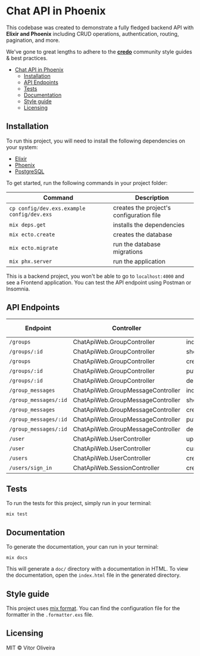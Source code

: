 # Chat API in Phoenix

This codebase was created to demonstrate a fully fledged backend API with **Elixir and Phoenix** including CRUD operations, authentication, routing, pagination, and more.

We've gone to great lengths to adhere to the **[credo](https://github.com/rrrene/credo)** community style guides & best practices.

- [Chat API in Phoenix](#chat-api-in-phoenix)
  - [Installation](#installation)
  - [API Endpoints](#api-endpoints)
  - [Tests](#tests)
  - [Documentation](#documentation)
  - [Style guide](#style-guide)
  - [Licensing](#licensing)

## Installation

To run this project, you will need to install the following dependencies on your system:

* [Elixir](https://elixir-lang.org/install.html)
* [Phoenix](https://hexdocs.pm/phoenix/installation.html)
* [PostgreSQL](https://www.postgresql.org/download/macosx/)

To get started, run the following commands in your project folder:

| Command                                       | Description                                  |
|-----------------------------------------------|----------------------------------------------|
| `cp config/dev.exs.example config/dev.exs`    | creates the project's configuration file     |
| `mix deps.get`                                | installs the dependencies                    |
| `mix ecto.create`                             | creates the database                         |
| `mix ecto.migrate`                            | run the database migrations                  |
| `mix phx.server`                              | run the application                          |

This is a backend project, you won't be able to go to `localhost:4000` and see a Frontend application. You can test the API endpoint using Postman or Insomnia.

## API Endpoints

| Endpoint                    | Controller                          | Action       | HTTP method  |
|-----------------------------|-------------------------------------|--------------|--------------|
| `/groups`                   | ChatApiWeb.GroupController          | index        | GET          |
| `/groups/:id`               | ChatApiWeb.GroupController          | show         | GET          |
| `/groups`                   | ChatApiWeb.GroupController          | create       | POST         |
| `/groups/:id`               | ChatApiWeb.GroupController          | put/patch    | PUT/PATCH    |
| `/groups/:id`               | ChatApiWeb.GroupController          | delete       | DELETE       |
| `/group_messages`           | ChatApiWeb.GroupMessageController   | index        | GET          |
| `/group_messages/:id`       | ChatApiWeb.GroupMessageController   | show         | GET          |
| `/group_messages`           | ChatApiWeb.GroupMessageController   | create       | POST         |
| `/group_messages/:id`       | ChatApiWeb.GroupMessageController   | put/patch    | PUT/PATCH    |
| `/group_messages/:id`       | ChatApiWeb.GroupMessageController   | delete       | DELETE       |
| `/user`                     | ChatApiWeb.UserController           | update       | PUT          |
| `/user`                     | ChatApiWeb.UserController           | current_user | GET          |
| `/users`                    | ChatApiWeb.UserController           | create       | POST         |
| `/users/sign_in`            | ChatApiWeb.SessionController        | create       | POST         |

## Tests

To run the tests for this project, simply run in your terminal:

```shell
mix test
```

## Documentation

To generate the documentation, your can run in your terminal:

```shell
mix docs
```

This will generate a `doc/` directory with a documentation in HTML. To view the documentation, open the `index.html` file in the generated directory.

## Style guide

This project uses [mix format](https://hexdocs.pm/mix/master/Mix.Tasks.Format.html). You can find the configuration file for the formatter in the `.formatter.exs` file.

## Licensing

MIT © Vitor Oliveira
